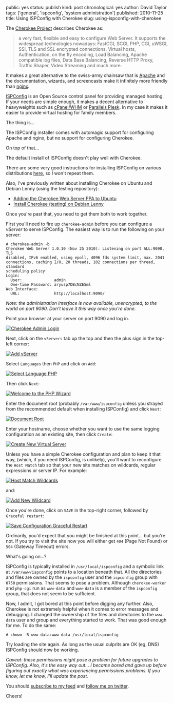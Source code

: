public: yes
status: publish
kind: post
chronological: yes
author: David Taylor
tags: ['general', 'ispconfig', 'system administration']
published: 2010-11-25
title: Using ISPConfig with Cherokee
slug: using-ispconfig-with-cherokee

The [Cherokee Project](http://www.cherokee-project.com/) describes Cherokee as:

> a very fast, flexible and easy to configure Web Server. It supports the widespread technologies nowadays: FastCGI, SCGI, PHP, CGI, uWSGI, SSI, TLS and SSL encrypted connections, Virtual hosts, Authentication, on the fly encoding, Load Balancing, Apache compatible log files, Data Base Balancing, Reverse HTTP Proxy, Traffic Shaper, Video Streaming and much more.

It makes a great alternative to the swiss-army chainsaw that is [Apache](http://www.apache.org) and the documentation, wizards, and screencasts make it infinitely more friendly than [nginx](http://nginx.net).

[ISPConfig](http://www.ispconfig.org/) is an Open Source control panel for providing managed hosting. If your needs are simple enough, it makes a decent alternative to heavyweights such as [cPanel/WHM](http://www.cpanel.net/) or [Parallels Plesk](http://www.parallels.com/plesk/). In my case it makes it easier to provide virtual hosting for family members.

The thing is...

The ISPConfig installer comes with automagic support for configuring Apache and nginx, but no support for configuring Cherokee.

On top of that...

The default install of ISPConfig doesn't play well with Cherokee.

There are some very good instructions for installing ISPConfig on various distributions [here](http://www.ispconfig.org/ispconfig-3/documentation/), so I won't repeat them.

Also, I've previously written about installing Cherokee on Ubuntu and Debian Lenny (using the testing repository):

  * [Adding the Cherokee Web Server PPA to Ubuntu](http://www.cloudartisan.com/2010/11/adding-the-cherokee-web-server-ppa-to-ubuntu/)
  * [Install Cherokee (testing) on Debian Lenny](http://www.cloudartisan.com/2010/10/install-cherokee-testing-on-debian-lenny/)
  
Once you're past that, you need to get them both to work together.

First you'll need to fire up `cherokee-admin` before you can configure a _vServer_ to serve ISPConfig. The easiest way is to run the following on your server:


    # cherokee-admin -b
    Cherokee Web Server 1.0.10 (Nov 25 2010): Listening on port ALL:9090, TLS
    disabled, IPv6 enabled, using epoll, 4096 fds system limit, max. 2041
    connections, caching I/O, 20 threads, 102 connections per thread, standard
    scheduling policy  
    Login:
      User:              admin
      One-time Password: aryusp7DBcNZESml  
    Web Interface:
      URL:               http://localhost:9090/

  
_Note: the administration interface is now available, unencrypted, to the world on port 9090. Don't leave it this way once you're done._

Point your browser at your server on port 9090 and log in.

[![Cherokee Admin Login](http://www.cloudartisan.com/wp-content/uploads/2010/11/Cherokee-Admin-Login-300x160.png)](http://www.cloudartisan.com/wp-content/uploads/2010/11/Cherokee-Admin-Login.png)

Next, click on the `vServers` tab up the top and then the plus sign in the top-left corner:

[![Add vServer](http://www.cloudartisan.com/wp-content/uploads/2010/11/Add-vServer.png)](http://www.cloudartisan.com/wp-content/uploads/2010/11/Add-vServer.png)

Select `Languages` then `PHP` and click on `Add`:

[![Select Language PHP](http://www.cloudartisan.com/wp-content/uploads/2010/11/Select-Language-PHP-300x189.png)](http://www.cloudartisan.com/wp-content/uploads/2010/11/Select-Language-PHP.png)

Then click `Next`:

[![Welcome to the PHP Wizard](http://www.cloudartisan.com/wp-content/uploads/2010/11/Welcome-to-the-PHP-Wizard-300x129.png)](http://www.cloudartisan.com/wp-content/uploads/2010/11/Welcome-to-the-PHP-Wizard.png)

Enter the document root (probably `/var/www/ispconfig` unless you strayed from the recommended default when installing ISPConfig) and click `Next`:

[![Document Root](http://www.cloudartisan.com/wp-content/uploads/2010/11/Document-Root-300x140.png)](http://www.cloudartisan.com/wp-content/uploads/2010/11/Document-Root.png)

Enter your hostname, choose whether you want to use the same logging configuration as an existing site, then click `Create`:

[![Create New Virtual Server](http://www.cloudartisan.com/wp-content/uploads/2010/11/Create-New-Virtual-Server-300x173.png)](http://www.cloudartisan.com/wp-content/uploads/2010/11/Create-New-Virtual-Server.png)

Unless you have a simple Cherokee configuration and plan to keep it that way, (which, if you need ISPConfig, is unlikely), you'll want to reconfigure the `Host Match` tab so that your new site matches on wildcards, regular expressions or server IP. For example:

[![Host Match Wildcards](http://www.cloudartisan.com/wp-content/uploads/2010/11/Host-Match-Wildcards-300x141.png)](http://www.cloudartisan.com/wp-content/uploads/2010/11/Host-Match-Wildcards.png)

and:

[![Add New Wildcard](http://www.cloudartisan.com/wp-content/uploads/2010/11/Add-New-Wildcard-300x139.png)](http://www.cloudartisan.com/wp-content/uploads/2010/11/Add-New-Wildcard.png)

Once you're done, click on `SAVE` in the top-right corner, followed by `Graceful restart`:

[![Save Configuration Graceful Restart](http://www.cloudartisan.com/wp-content/uploads/2010/11/Save-Configuration-Graceful-Restart-300x97.png)](http://www.cloudartisan.com/wp-content/uploads/2010/11/Save-Configuration-Graceful-Restart.png)

Ordinarily, you'd expect that you might be finished at this point... but you're not. If you try to visit the site now you will either get `404` (Page Not Found) or `504` (Gateway Timeout) errors.

What's going on...?

ISPConfig is typically installed in `/usr/local/ispconfig` and a symbolic link at `/var/www/ispconfig` points to a location beneath that. All the directories and files are owned by the `ispconfig` user and the `ispconfig` group with `0750` permissions. That seems to pose a problem. Although `cherokee-worker` and `php-cgi` run as `www-data` and `www-data` is a member of the `ispconfig` group, that does not seem to be sufficient.

Now, I admit, I got bored at this point before digging any further. Also, Cherokee is not extremely helpful when it comes to error messages and debugging. I changed the ownership of the files and directories to the `www- data` user and group and everything started to work. That was good enough for me. To do the same:


    # chown -R www-data:www-data /usr/local/ispconfig


Try loading the site again. As long as the usual culprits are OK (eg, DNS) ISPConfig should now be working.

_Caveat: these permissions might pose a problem for future upgrades to ISPConfig. Also, it's the easy way out... I became bored and gave up before figuring out exactly what was experiencing permissions problems. If you know, let me know, I'll update the post._

You should [subscribe to my feed](http://www.cloudartisan.com/feed/) and [follow me on twitter](http://twitter.com/davidltaylor).

Cheers!
